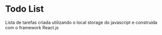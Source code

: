 # Todo List

Lista de tarefas criada utilizando o local storage do javascript e construida com o framework React.js
